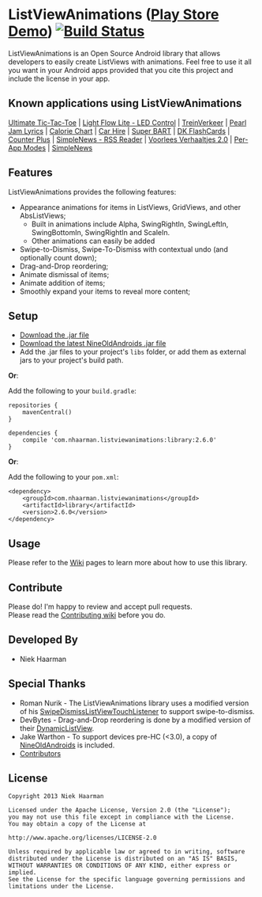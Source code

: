 ListViewAnimations ([Play Store Demo][1]) [![Build Status](https://travis-ci.org/nhaarman/ListViewAnimations.svg)](https://travis-ci.org/nhaarman/ListViewAnimations)
===========

ListViewAnimations is an Open Source Android library that allows developers to easily create ListViews with animations.
Feel free to use it all you want in your Android apps provided that you cite this project and include the license in your app.

Known applications using ListViewAnimations
-----
[Ultimate Tic-Tac-Toe][12] | [Light Flow Lite - LED Control][18] | [TreinVerkeer][6] | [Pearl Jam Lyrics][19] | [Calorie Chart][20] | [Car Hire][10] | [Super BART][11] | [DK FlashCards][15] | [Counter Plus][22] | [SimpleNews - RSS Reader][23] | [Voorlees Verhaaltjes 2.0][21] | [Per-App Modes][26] | [SimpleNews][27]

Features
-----
ListViewAnimations provides the following features:
* Appearance animations for items in ListViews, GridViews, and other AbsListViews;
    * Built in animations include Alpha, SwingRightIn, SwingLeftIn, SwingBottomIn, SwingRightIn and ScaleIn.
	* Other animations can easily be added
* Swipe-to-Dismiss, Swipe-To-Dismiss with contextual undo (and optionally count down);
* Drag-and-Drop reordering;
* Animate dismissal of items;
* Animate addition of items;
* Smoothly expand your items to reveal more content;

Setup
-----

* [Download the .jar file][4]
* [Download the latest NineOldAndroids .jar file][17]
* Add the .jar files to your project's `libs` folder, or add them as external jars to your project's build path.

**Or**:

Add the following to your `build.gradle`:

	repositories {
		mavenCentral()
	}
	
	dependencies {
		compile 'com.nhaarman.listviewanimations:library:2.6.0'
	}

**Or**:

Add the following to your `pom.xml`:

	<dependency>
		<groupId>com.nhaarman.listviewanimations</groupId>
		<artifactId>library</artifactId>
		<version>2.6.0</version>
	</dependency>
	
Usage
-----
Please refer to the [Wiki][13] pages to learn more about how to use this library.

Contribute
-----
Please do! I'm happy to review and accept pull requests.  
Please read the [Contributing wiki](https://github.com/nhaarman/ListViewAnimations/wiki/Contributing) before you do.

Developed By
-----
* Niek Haarman

Special Thanks
-----
* Roman Nurik - The ListViewAnimations library uses a modified version of his [SwipeDismissListViewTouchListener][5] to support swipe-to-dismiss.
* DevBytes - Drag-and-Drop reordering is done by a modified version of their [DynamicListView][16].
* Jake Warthon - To support devices pre-HC (<3.0), a copy of [NineOldAndroids][2] is included.
* [Contributors][25]

License
-----

	Copyright 2013 Niek Haarman

	Licensed under the Apache License, Version 2.0 (the "License");
	you may not use this file except in compliance with the License.
	You may obtain a copy of the License at

	http://www.apache.org/licenses/LICENSE-2.0

	Unless required by applicable law or agreed to in writing, software
	distributed under the License is distributed on an "AS IS" BASIS,
	WITHOUT WARRANTIES OR CONDITIONS OF ANY KIND, either express or implied.
	See the License for the specific language governing permissions and
	limitations under the License.

 [1]: https://play.google.com/store/apps/details?id=com.haarman.listviewanimations
 [2]: http://nineoldandroids.com/
 [3]: http://en.wikipedia.org/wiki/Decorator_pattern
 [4]: https://github.com/nhaarman/ListViewAnimations/blob/master/com.haarman.listviewanimations-2.6.0.jar?raw=true
 [5]: https://gist.github.com/romannurik/2980593
 [6]: https://play.google.com/store/apps/details?id=com.haarman.treinverkeer
 [7]: https://www.twitter.com/niekfct
 [8]: https://plus.google.com/106017817931984343451
 [9]: https://play.google.com/store/apps/details?id=com.niek.runningapp
 [10]: https://play.google.com/store/apps/details?id=com.rentalcars.handset
 [11]: https://play.google.com/store/apps/details?id=com.getgoodcode.bart
 [12]: https://play.google.com/store/apps/details?id=com.haarman.ultimatettt
 [13]: https://github.com/nhaarman/ListViewAnimations/wiki
 [15]: https://play.google.com/store/apps/details?id=com.ducky.flashcards
 [16]: http://youtu.be/_BZIvjMgH-Q
 [17]: https://github.com/JakeWharton/NineOldAndroids/downloads
 [18]: https://play.google.com/store/apps/details?id=com.rageconsulting.android.lightflowlite
 [19]: https://play.google.com/store/apps/details?id=com.juannale.pearljamlyricsapp
 [20]: https://play.google.com/store/apps/details?id=com.cafetaso.foodinfo
 [21]: https://play.google.com/store/apps/details?id=sa.voorleesVerhaaltjes
 [22]: https://play.google.com/store/apps/details?id=com.seedform.counter
 [23]: https://play.google.com/store/apps/details?id=de.dala.simplenews
 [24]: https://github.com/Dalanie/SimpleNews
 [25]: https://github.com/nhaarman/ListViewAnimations/graphs/contributors
 [26]: https://play.google.com/store/apps/details?id=com.franco.perappmodes
 [27]: https://play.google.com/store/apps/details?id=de.dala.simplenews

